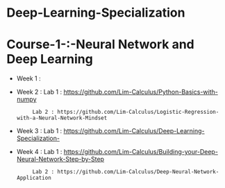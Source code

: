 # Deep-Learning-Specialization 

# Course-1-:-Neural Network and Deep Learning

- Week 1 :
- Week 2 : Lab 1 : https://github.com/Lim-Calculus/Python-Basics-with-numpy 
           
           Lab 2 : https://github.com/Lim-Calculus/Logistic-Regression-with-a-Neural-Network-Mindset
           
- Week 3 : Lab 1 : https://github.com/Lim-Calculus/Deep-Learning-Specialization-

- Week 4 : Lab 1 : https://github.com/Lim-Calculus/Building-your-Deep-Neural-Network-Step-by-Step 

           Lab 2 : https://github.com/Lim-Calculus/Deep-Neural-Network-Application
          
